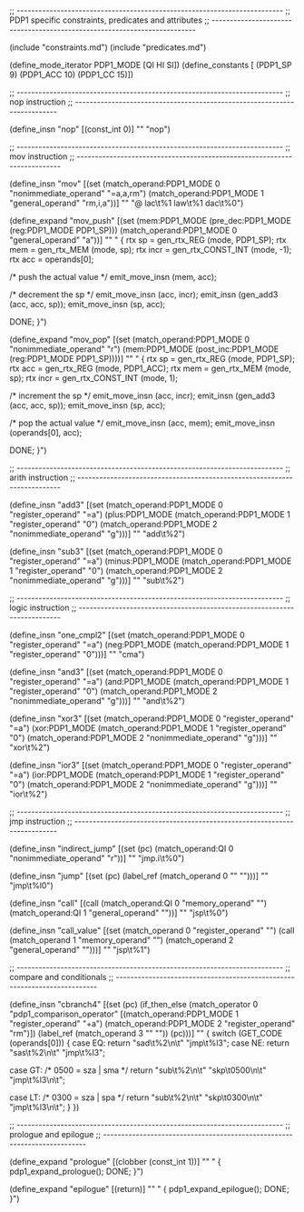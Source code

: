 ;; -------------------------------------------------------------------------
;; PDP1 specific constraints, predicates and attributes
;; -------------------------------------------------------------------------

(include "constraints.md")
(include "predicates.md")

(define_mode_iterator PDP1_MODE [QI HI SI])
(define_constants [
  (PDP1_SP  9)
  (PDP1_ACC 10)
  (PDP1_CC  15)])

;; -------------------------------------------------------------------------
;; nop instruction
;; -------------------------------------------------------------------------

(define_insn "nop"
  [(const_int 0)]
  ""
  "nop")

;; -------------------------------------------------------------------------
;; mov instruction
;; -------------------------------------------------------------------------

(define_insn "mov<mode>"
  [(set (match_operand:PDP1_MODE 0 "nonimmediate_operand" "=a,a,rm")
	(match_operand:PDP1_MODE 1 "general_operand" "rm,i,a"))]
  ""
  "@
  lac\\t%1
  law\\t%1
  dac\\t%0")

(define_expand "mov<mode>_push"
  [(set (mem:PDP1_MODE (pre_dec:PDP1_MODE (reg:PDP1_MODE PDP1_SP)))
  	(match_operand:PDP1_MODE 0 "general_operand" "a"))]
  ""
  "
{
  rtx sp = gen_rtx_REG (<MODE>mode, PDP1_SP);
  rtx mem = gen_rtx_MEM (<MODE>mode, sp);
  rtx incr = gen_rtx_CONST_INT (<MODE>mode, -1);
  rtx acc = operands[0];

  /* push the actual value */
  emit_move_insn (mem, acc);

  /* decrement the sp */
  emit_move_insn (acc, incr);
  emit_insn (gen_add<mode>3 (acc, acc, sp));
  emit_move_insn (sp, acc);

  DONE;
}")

(define_expand "mov<mode>_pop"
  [(set (match_operand:PDP1_MODE 0 "nonimmediate_operand" "r")
  	(mem:PDP1_MODE (post_inc:PDP1_MODE (reg:PDP1_MODE PDP1_SP))))]
  ""
  "
{
  rtx sp = gen_rtx_REG (<MODE>mode, PDP1_SP);
  rtx acc = gen_rtx_REG (<MODE>mode, PDP1_ACC);
  rtx mem = gen_rtx_MEM (<MODE>mode, sp);
  rtx incr = gen_rtx_CONST_INT (<MODE>mode, 1);

  /* increment the sp */
  emit_move_insn (acc, incr);
  emit_insn (gen_add<mode>3 (acc, acc, sp));
  emit_move_insn (sp, acc);

  /* pop the actual value */
  emit_move_insn (acc, mem);
  emit_move_insn (operands[0], acc);

  DONE;
}")

;; -------------------------------------------------------------------------
;; arith instruction
;; -------------------------------------------------------------------------

(define_insn "add<mode>3"
  [(set (match_operand:PDP1_MODE 0 "register_operand" "=a")
	(plus:PDP1_MODE
	  (match_operand:PDP1_MODE 1 "register_operand" "0")
	  (match_operand:PDP1_MODE 2 "nonimmediate_operand" "g")))]
  ""
  "add\\t%2")

(define_insn "sub<mode>3"
  [(set (match_operand:PDP1_MODE 0 "register_operand" "=a")
	(minus:PDP1_MODE
	  (match_operand:PDP1_MODE 1 "register_operand" "0")
	  (match_operand:PDP1_MODE 2 "nonimmediate_operand" "g")))]
  ""
  "sub\\t%2")

;; -------------------------------------------------------------------------
;; logic instruction
;; -------------------------------------------------------------------------

(define_insn "one_cmpl<mode>2"
  [(set (match_operand:PDP1_MODE 0 "register_operand" "=a")
	(neg:PDP1_MODE
	  (match_operand:PDP1_MODE 1 "register_operand" "0")))]
  ""
  "cma")

(define_insn "and<mode>3"
  [(set (match_operand:PDP1_MODE 0 "register_operand" "=a")
	(and:PDP1_MODE
	  (match_operand:PDP1_MODE 1 "register_operand" "0")
	  (match_operand:PDP1_MODE 2 "nonimmediate_operand" "g")))]
  ""
  "and\\t%2")

(define_insn "xor<mode>3"
  [(set (match_operand:PDP1_MODE 0 "register_operand" "=a")
	(xor:PDP1_MODE
	  (match_operand:PDP1_MODE 1 "register_operand" "0")
	  (match_operand:PDP1_MODE 2 "nonimmediate_operand" "g")))]
  ""
  "xor\\t%2")

(define_insn "ior<mode>3"
  [(set (match_operand:PDP1_MODE 0 "register_operand" "=a")
	(ior:PDP1_MODE
	  (match_operand:PDP1_MODE 1 "register_operand" "0")
	  (match_operand:PDP1_MODE 2 "nonimmediate_operand" "g")))]
  ""
  "ior\\t%2")

;; -------------------------------------------------------------------------
;; jmp instruction
;; -------------------------------------------------------------------------

(define_insn "indirect_jump"
  [(set (pc) (match_operand:QI 0 "nonimmediate_operand" "r"))]
  ""
  "jmp.i\\t%0")

(define_insn "jump"
  [(set (pc)
        (label_ref (match_operand 0 "" "")))]
  ""
  "jmp\\t%l0")

(define_insn "call"
  [(call (match_operand:QI 0 "memory_operand" "")
	 (match_operand:QI 1 "general_operand" ""))]
  ""
  "jsp\\t%0")

(define_insn "call_value"
  [(set (match_operand 0 "register_operand" "")
	(call (match_operand 1 "memory_operand" "")
	      (match_operand 2 "general_operand" "")))]
  ""
  "jsp\\t%1")

;; -------------------------------------------------------------------------
;; compare and conditionals
;; -------------------------------------------------------------------------

(define_insn "cbranch<mode>4"
  [(set (pc)
        (if_then_else
	  (match_operator 0 "pdp1_comparison_operator"
	    [(match_operand:PDP1_MODE 1 "register_operand" "+a")
	     (match_operand:PDP1_MODE 2 "register_operand" "rm")])
	  (label_ref (match_operand 3 "" ""))
	  (pc)))]
  ""
{
  switch (GET_CODE (operands[0])) {
  case EQ:
    return "sad\\t%2\\n\\t"
           "jmp\\t%l3";
  case NE:
    return "sas\\t%2\\n\\t"
           "jmp\\t%l3";

  case GT:
    /* 0500 = sza | sma */
    return "sub\\t%2\\n\\t"
           "skp\\t0500\\n\\t"
           "jmp\\t%l3\\n\\t";

  case LT:
    /* 0300 = sza | spa */
    return "sub\\t%2\\n\\t"
           "skp\\t0300\\n\\t"
           "jmp\\t%l3\\n\\t";
  }
})

;; -------------------------------------------------------------------------
;; prologue and epilogue
;; -------------------------------------------------------------------------

(define_expand "prologue"
  [(clobber (const_int 1))]
  ""
  "
{
  pdp1_expand_prologue();
  DONE;
}")

(define_expand "epilogue"
  [(return)]
  ""
  "
{
  pdp1_expand_epilogue();
  DONE;
}")
